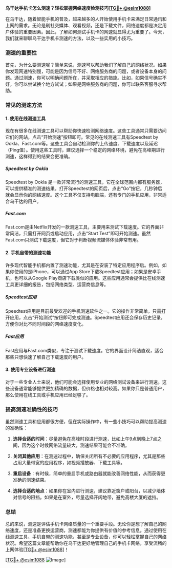 **乌干达手机卡怎么测速？轻松掌握网络速度检测技巧[[TG💪+ @esim1088](https://t.me/s/esim1088)]**

在乌干达，随着智能手机的普及，越来越多的人开始使用手机卡来满足日常通讯和上网的需求。无论是刷社交媒体、观看视频，还是下载文件，网络速度都是决定用户体验的重要因素。因此，了解如何测试手机卡的网速就显得尤为重要了。今天，我们就来聊聊乌干达手机卡测速的方法，以及一些实用的小技巧。

### 测速的重要性

首先，为什么要测速呢？简单来说，测速可以帮助我们了解自己的网络状况。如果你发现网速特别慢，可能是因为信号不好、网络服务商的问题，或者设备本身的问题。通过测速，你可以明确问题所在，并采取相应的措施。比如，如果信号确实不好，你可以尝试换个地方试试；如果是网络服务商的问题，你可以联系客服寻求帮助。

### 常见的测速方法

#### 1. 使用在线测速工具

现在有很多在线测速工具可以帮助你快速检测网络速度。这些工具通常只需要访问它们的网站，点击“开始测速”按钮即可。常见的在线测速工具有Speedtest by Ookla、Fast.com等。这些工具会自动检测你的上传速度、下载速度以及延迟（Ping值）。使用这些工具时，建议选择一个稳定的网络环境，避免在高峰期进行测速，这样得到的结果会更准确。

##### Speedtest by Ookla

Speedtest by Ookla 是一款非常流行的测速工具，它在全球范围内都有服务器，可以提供精准的测速结果。打开Speedtest的网页后，点击“Go”按钮，几秒钟后就会显示你的网络速度。这个工具不仅支持电脑端，还有专门的手机应用，非常适合乌干达的用户。

##### Fast.com

Fast.com是由Netflix开发的一款测速工具，主要用来测试下载速度。它的界面非常简洁，只需打开网页或启动应用，点击“Start Test”即可开始测速。虽然Fast.com只测试下载速度，但它对于判断视频流媒体体验非常有用。

#### 2. 手机自带的测速功能

许多现代智能手机都内置了测速功能，尤其是在安装了特定应用程序后。例如，如果你使用的是iPhone，可以通过App Store下载Speedtest应用；如果是安卓手机，也可以从Google Play商店下载类似的应用。这些应用通常会提供比在线测速工具更详细的报告，包括网络类型、运营商信息等。

##### Speedtest应用

Speedtest应用是目前最受欢迎的手机测速软件之一。它的操作非常简单，只需打开应用，点击“开始测试”按钮即可完成测速。Speedtest应用还会保存历史记录，方便你对比不同时间段的网络速度变化。

##### Fast应用

Fast应用与Fast.com类似，专注于测试下载速度。它的界面设计简洁直观，适合那些只想快速了解自己下载速度的用户。

#### 3. 使用专业设备进行测速

对于一些专业人士来说，他们可能会选择使用专业的网络测试设备来进行测速。这些设备通常能够提供更加精确的数据，但价格也相对较高。如果你只是普通用户，那么使用在线工具或手机应用已经足够了。

### 提高测速准确性的技巧

虽然测速工具和应用都很方便，但在实际操作中，有一些小技巧可以帮助提高测速的准确性：

1. **选择合适的时间**：尽量避免在高峰时段进行测速，比如上午9点到晚上7点之间，因为这个时候网络流量较大，测速结果可能会不准确。
   
2. **关闭其他应用**：在测速过程中，确保关闭所有不必要的应用程序，尤其是那些占用大量带宽的应用程序，如视频播放器、下载工具等。

3. **重启设备**：有时候，简单的重启手机或路由器就能改善网络性能，从而获得更准确的测速结果。

4. **选择合适的地点**：如果你在室内进行测速，建议靠近窗户或阳台，以减少墙体对信号的阻挡。如果是在室外，尽量选择开阔地带，避免高楼大厦的遮挡。

### 总结

总的来说，测速是评估手机卡网络质量的一个重要手段。无论你是想了解自己的网络速度，还是准备更换运营商，测速都能为你提供有价值的参考信息。通过使用在线测速工具、手机自带的测速功能，甚至是专业设备，你可以轻松掌握自己的网络状况。希望这篇文章能帮助你在乌干达更好地管理自己的手机卡网络，享受流畅的上网体验[[TG💪+ @esim1088](https://t.me/s/esim1088)]！

[[TG💪+ @esim1088](https://t.me/s/esim1088) ![Image](https://i.postimg.cc/4NQfJmqS/Snipaste-2025-05-13-00-14-12.png)]